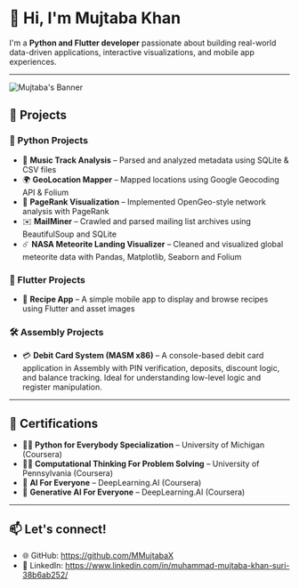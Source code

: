 # 👋 Hi, I'm Mujtaba Khan

I'm a **Python and Flutter developer** passionate about building real-world data-driven applications, interactive visualizations, and mobile app experiences.

---

![Mujtaba's Banner](https://scitechdaily.com/images/AI-Technology-Creation-Concept.gif)

## 🔧 Projects

### 🐍 Python Projects
- 🎵 **Music Track Analysis** – Parsed and analyzed metadata using SQLite & CSV files  
- 🌍 **GeoLocation Mapper** – Mapped locations using Google Geocoding API & Folium  
- 🔗 **PageRank Visualization** – Implemented OpenGeo-style network analysis with PageRank  
- ✉️ **MailMiner** – Crawled and parsed mailing list archives using BeautifulSoup and SQLite  
- ☄️ **NASA Meteorite Landing Visualizer** – Cleaned and visualized global meteorite data with Pandas, Matplotlib, Seaborn and Folium  

### 📱 Flutter Projects
- 🍲 **Recipe App** – A simple mobile app to display and browse recipes using Flutter and asset images  

### 🛠️ Assembly Projects
- 💳 **Debit Card System (MASM x86)** – A console-based debit card application in Assembly with PIN verification, deposits, discount logic, and balance tracking. Ideal for understanding low-level logic and register manipulation.

---

## 📜 Certifications

- 🧑‍💻 **Python for Everybody Specialization** – University of Michigan (Coursera)  
- 🧑‍💻 **Computational Thinking For Problem Solving** – University of Pennsylvania (Coursera)  
- 🤖 **AI For Everyone** – DeepLearning.AI (Coursera)  
- 🤖 **Generative AI For Everyone** – DeepLearning.AI (Coursera)  

---

## 📫 Let's connect!

- 🌐 GitHub: https://github.com/MMujtabaX  
- 💼 LinkedIn: https://www.linkedin.com/in/muhammad-mujtaba-khan-suri-38b6ab252/
